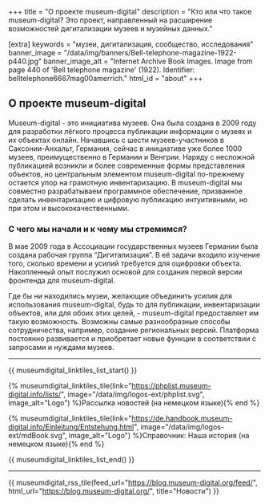 +++
title = "О проекте museum-digital"
description = "Кто или что такое museum-digital? Это проект, направленный на расширение возможностей дигитализации музеев и музейных данных."

[extra]
keywords = "музеи, дигитализация, сообщество, исследования"
banner_image = "/data/img/banners/Bell-telephone-magazine-1922-p440.jpg"
banner_image_alt = "Internet Archive Book Images. Image from page 440 of 'Bell telephone magazine' (1922). Identifier: belltelephone6667mag00amerrich."
html_id = "about"
+++

## О проекте museum-digital

Museum-digital - это инициатива музеев. Она была создана в 2009 году для разработки лёгкого процесса публикации информации о музеях и их объектах онлайн. Начавшись с шести музеев-участников в Саксонии-Анхальт, Германия, сейчас в инициативе уже более 1000 музеев, преимущественно в Германии и Венгрии. Наряду с несложной публикацией возникли и более современные формы представления объектов, но центральным элементом museum-digital по-прежнему остается упор на грамотную инвентаризацию. В museum-digital мы совместно разрабатываем программное обеспечение, призванное сделать инвентаризацию и цифровую публикацию интуитивными, но при этом и высококачественными.

### С чего мы начали и к чему мы стремимся?

В мае 2009 года в Ассоциации государственных музеев Германии была создана рабочая группа “Дигитализация”. В её задачи входило изучение того, сколько времени и усилий требуется для оцифровки объекта. Накопленный опыт послужил основой для создания первой версии фронтенда для museum-digital.
 
Где бы ни находились музеи, желающие объединить усилия для использования museum-digital, будь то для публикации, инвентаризации объектов, или для обоих этих целей, - museum-digital предоставляет им такую возможность. Возможны самые разнообразные способы сотрудничества, например, создание региональных версий. Платформа постоянно развивается и приобретает новые функции в соответствии с запросами и нуждами музеев. 

----

{{ museumdigital_linktiles_list_start() }}

{% museumdigital_linktiles_tile(link="https://phplist.museum-digital.info/lists/",
    image="/data/img/logos-ext/phplist.svg",
    image_alt="Logo") %}Рассылка новостей (на немецком языке){% end %}

{% museumdigital_linktiles_tile(link="https://de.handbook.museum-digital.info/Einleitung/Entstehung.html",
    image="/data/img/logos-ext/mdBook.svg",
    image_alt="Logo") %}Справочник: Наша история (на немецком языке){% end %}

{{ museumdigital_linktiles_list_end() }}

----

{{ museumdigital_rss_tile(feed_url="https://blog.museum-digital.org/feed/",
    html_url="https://blog.museum-digital.org/",
    title="Новости") }}
